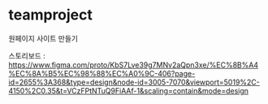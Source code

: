# teamproject
원페이지 사이트 만들기<br>

스토리보드 : https://www.figma.com/proto/KbS7Lve39g7MNv2aQpn3xe/%EC%8B%A4%EC%8A%B5%EC%98%88%EC%A0%9C-406?page-id=2655%3A368&type=design&node-id=3005-7070&viewport=5019%2C-4150%2C0.35&t=VCzFPtNTuQ9FiAAf-1&scaling=contain&mode=design
